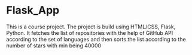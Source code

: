 # Flask_App

This is a course project.
The project is build using HTML/CSS, Flask, Python.
It fetches the list of repositories with the help of GitHub API according to the set of languages and then
sorts the list according to the number of stars with min being 40000

